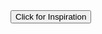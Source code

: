 <script src="test.js">
</script>


 <div>
  <embed src="/Happy Whistling Ukulele.mp3" loop="true" autostart="true" width="2" height="0">
 <div id="quotesButton" display="block">
            <div class="buttonCenter">
                <input type="button" onclick="displayQuotes()" class="button" value="Click for Inspiration">
            </div>
 </div>
 <div id="quotesDiv" display="block">
            <p id="quote"></p>
            <p id="author"></p>
 </div>
 </div>


       
